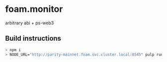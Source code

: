 # foam.monitor
arbitrary abi + ps-web3

## Build instructions
```bash
> npm i
> NODE_URL="http://parity-mainnet.foam.svc.cluster.local:8545" pulp run
```
